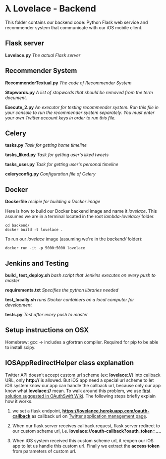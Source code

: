 # λ Lovelace - Backend
This folder contains our backend code: Python Flask web service and recommender system that communicate with our iOS mobile client.

## Flask server

**Lovelace.py** *The actual Flask server*

## Recommender System

**RecommenderTextual.py** *The code of Recommender System*

**Stopwords.py** *A list of stopwords that should be removed from the term document.*

**Execute_2.py** *An executor for testing recommender system. Run this file in your console to run the recommender system separately. You must enter your own Twitter account keys in order to run this file.*

## Celery
**tasks.py** *Task for getting home timeline*

**tasks_liked.py** *Task for getting user's liked tweets*

**tasks_user.py** *Task for getting user's personal timeline*

**celeryconfig.py** *Configuration file of Celery*

## Docker
**Dockerfile** *recipie for building a Docker image*

Here is how to build our Docker backend image and name it *lovelace*. This assumes we are in a terminal located in the root *lambda-lovelace/* folder.

```
cd backend/
docker build -t lovelace .
```

To run our *lovelace* image (assuming we're in the *backend/* folder):

```
docker run -it -p 5000:5000 lovelace
```
## Jenkins and Testing

**build_ test_deploy.sh** *bash script that Jenkins executes on every push to master*

**requirements.txt** *Specifies the python libraries needed*

**test_locally.sh** *runs Docker containers on a local computer for development*

**tests.py** *Test after every push to master*







## Setup instructions on OSX
Homebrew:
gcc -> includes a gfortran compiler. Required for pip to be able to install scipy.


## IOSAppRedirectHelper class explanation

Twitter API doesn’t accept custom url scheme (ex: **lovelace://**) into callback URL, only **http://** is allowed. But iOS app need a special url scheme to let iOS system know our app can handle the callback url, because only our app know what **lovelace://** mean.
To walk around this problem, we use [first solution suggested in OAuthSwift Wiki][1]. The following steps briefly explain how it works.
1. we set a flask endpoint, **https://lovelance.herokuapp.com/oauth-callback** as callback url on [Twitter application management page][2].

2. When our flask server receives callback request, flask server redirect to our custom scheme url, i.e. **lovelace://oauth-callback?oauth\_token=…**.
3. When iOS system received this custom scheme url, it reopen our iOS app to let us handle this custom url. Finally we extract the **access token** from parameters of custom url.


[1]:	https://github.com/OAuthSwift/OAuthSwift/wiki/API-with-only-HTTP-scheme-into-callback-URL
[2]:	https://apps.twitter.com/